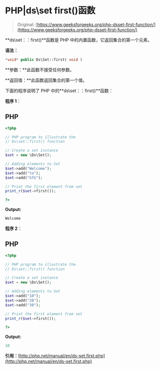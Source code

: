 # PHP|ds\set first()函数

> Original: [https://www.geeksforgeeks.org/php-dsset-first-function/](https://www.geeksforgeeks.org/php-dsset-first-function/)

**ds\set：：first()**函数是 PHP 中的内置函数，它返回集合的第一个元素。

**语法：**

```php
*void* public Ds\Set::first( void )
```

**参数：**此函数不接受任何参数。

**返回值：**此函数返回集合的第一个值。

下面的程序说明了 PHP 中的**ds\set：：first()**函数：

**程序 1**：

## PHP

```php
<?php

// PHP program to illustrate the
// Ds\set::first() function

// Create a set instance
$set = new \Ds\Set();

// Adding elements to Set
$set->add("Welcome");
$set->add("to");
$set->add("GfG");

// Print the first element from set
print_r($set->first());

?>
```

**Output:** 

```php
Welcome
```

**程序 2**：

## PHP

```php
<?php

// PHP program to illustrate the
// Ds\set::first() function

// Create a set instance
$set = new \Ds\Set();

// Adding elements to Set
$set->add("10");
$set->add("20");
$set->add("30");

// Print the first element from set
print_r($set->first());

?>
```

**Output:** 

```php
10
```

**引用：**[http://php.net/manual/en/ds-set.first.php](http://php.net/manual/en/ds-set.first.php)